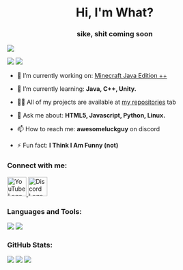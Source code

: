 <h1 align="center">Hi, I'm What?</h1>
<h3 align="center">sike, shit coming soon</h3>

![](https://komarev.com/ghpvc/?username=sussygamedeveloper&style=flat)

![](https://github-profile-trophy.vercel.app/?username=sussygamedeveloper&no-bg=true&no-frame=true&theme=onestar#gh-dark-mode-only)
![](https://github-profile-trophy.vercel.app/?username=sussygamedeveloper&no-bg=true&no-frame=true&theme=oldie#gh-light-mode-only)

- 🔭 I’m currently working on: [Minecraft Java Edition ++](https://github.com/sussygamedeveloper/JavaEditionPlusPlus)

- 🌱 I’m currently learning: **Java, C++, Unity.**

- 👨‍💻 All of my projects are available at [my repositories](https://github.com/sussygamedeveloper?tab=repositories) tab

- 💬 Ask me about: **HTML5, Javascript, Python, Linux.**

- 📫 How to reach me: **awesomeluckguy** on discord

- ⚡ Fun fact: **I Think I Am Funny (not)**

### Connect with me:
<a href="https://www.youtube.com/@awesomeluckguy">
  <img src="https://www.svgrepo.com/show/448261/youtube.svg" alt="YouTube Logo" width="45px">
</a>
<a href="https://discord.gg/hbX8eVEd69">
  <img src="https://skillicons.dev/icons?i=discord" alt="Discord Logo" width="45px">
</a>



### Languages and Tools:
![](https://skillicons.dev/icons?i=androidstudio,bash,blender,cpp,css,html,java,js,linux,nginx,nodejs,py,unity,unreal&theme=light#gh-light-mode-only)
![](https://skillicons.dev/icons?i=androidstudio,bash,blender,cpp,css,html,java,js,linux,nginx,nodejs,py,unity,unreal#gh-dark-mode-only)

### GitHub Stats:
![](https://github-readme-stats.vercel.app/api/top-langs?username=sussygamedeveloper&show_icons=true&locale=en&layout=compact&theme=transparent&hide_border=true)
![](https://github-readme-stats.vercel.app/api?username=sussygamedeveloper&show_icons=true&locale=en&theme=transparent&hide_border=true)
![](https://github-readme-streak-stats.herokuapp.com/?user=sussygamedeveloper&hide_border=true&theme=transparent)
